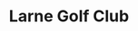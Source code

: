 ---
title: "Larne Golf Club"
address: "54, Ferris Bay Rd, Islandmagee, Larne, County Antrim BT40 3RT"
tel: "028 9338 2228"
county: "Antrim"
category: "Golf Lessons"
type: "Content"
lat: "54.851432"
lng: "-5.780203"
---